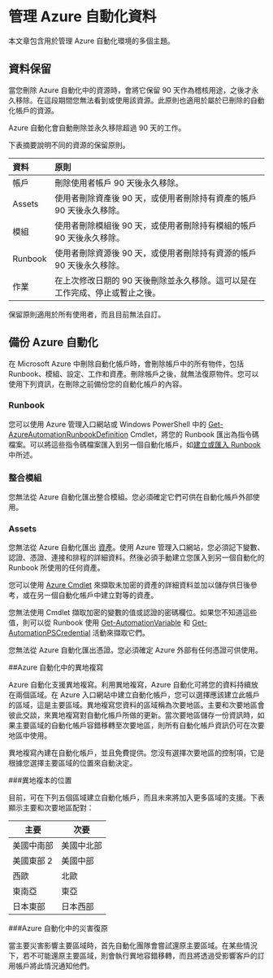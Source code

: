 <properties 
   pageTitle="管理 Azure 自動化資料"
   description="本文章包含用於管理 Azure 自動化環境的多個主題。目前將資料保留和備份 Azure 自動化災害復原併入 Azure 自動化中。"
   services="automation"
   documentationCenter=""
   authors="bwren"
   manager="stevenka"
   editor="tysonn" />
<tags 
   ms.service="automation"
   ms.devlang="na"
   ms.topic="article"
   ms.tgt_pltfrm="na"
   ms.workload="infrastructure-services"
   ms.date="10/08/2015"
   ms.author="bwren;sngun" />

# 管理 Azure 自動化資料

本文章包含用於管理 Azure 自動化環境的多個主題。

## 資料保留

當您刪除 Azure 自動化中的資源時，會將它保留 90 天作為稽核用途，之後才永久移除。在這段期間您無法看到或使用該資源。此原則也適用於屬於已刪除的自動化帳戶的資源。

Azure 自動化會自動刪除並永久移除超過 90 天的工作。

下表摘要說明不同的資源的保留原則。

|資料|原則|
|:---|:---|
|帳戶|刪除使用者帳戶 90 天後永久移除。|
|Assets|使用者刪除資產後 90 天，或使用者刪除持有資產的帳戶 90 天後永久移除。|
|模組|使用者刪除模組後 90 天，或使用者刪除持有模組的帳戶 90 天後永久移除。|
|Runbook|使用者刪除資源後 90 天，或使用者刪除持有資源的帳戶 90 天後永久移除。|
|作業|在上次修改日期的 90 天後刪除並永久移除。這可以是在工作完成、停止或暫止之後。|

保留原則適用於所有使用者，而且目前無法自訂。

## 備份 Azure 自動化

在 Microsoft Azure 中刪除自動化帳戶時，會刪除帳戶中的所有物件，包括 Runbook、模組、設定、工作和資產。刪除帳戶之後，就無法復原物件。您可以使用下列資訊，在刪除之前備份您的自動化帳戶的內容。

### Runbook

您可以使用 Azure 管理入口網站或 Windows PowerShell 中的 [Get-AzureAutomationRunbookDefinition](https://msdn.microsoft.com/library/dn690269.aspx) Cmdlet，將您的 Runbook 匯出為指令碼檔案。可以將這些指令碼檔案匯入到另一個自動化帳戶，如[建立或匯入 Runbook](https://msdn.microsoft.com/library/dn643637.aspx) 中所述。


### 整合模組

您無法從 Azure 自動化匯出整合模組。您必須確定它們可供在自動化帳戶外部使用。

### Assets

您無法從 Azure 自動化匯出 [資產](https://msdn.microsoft.com/library/dn939988.aspx)。使用 Azure 管理入口網站，您必須記下變數、認證、憑證、連接和排程的詳細資料。然後必須手動建立您匯入到另一個自動化的 Runbook 所使用的任何資產。

您可以使用 [Azure Cmdlet](https://msdn.microsoft.com/library/dn690262.aspx) 來擷取未加密的資產的詳細資料並加以儲存供日後參考，或在另一個自動化帳戶中建立對等的資產。

您無法使用 Cmdlet 擷取加密的變數的值或認證的密碼欄位。如果您不知道這些值，則可以從 Runbook 使用 [Get-AutomationVariable](https://msdn.microsoft.com/library/dn940012.aspx) 和 [Get-AutomationPSCredential](https://msdn.microsoft.com/library/dn940015.aspx) 活動來擷取它們。

您無法從 Azure 自動化匯出憑證。您必須確定 Azure 外部有任何憑證可供使用。

##Azure 自動化中的異地複寫

Azure 自動化支援異地複寫。利用異地複寫，Azure 自動化可將您的資料持續放在兩個區域。在 Azure 入口網站中建立自動化帳戶，您可以選擇應該建立此帳戶的區域，這是主要區域。異地複寫您資料的區域稱為次要地區。主要和次要地區會彼此交談，來異地複寫對自動化帳戶所做的更新。當次要地區儲存一份資訊時，如果主要區域的自動化帳戶容錯移轉至次要地區，則所有自動化帳戶資訊仍可在次要地區中使用。

異地複寫內建在自動化帳戶，並且免費提供。您沒有選擇次要地區的控制項，它是根據您選擇主要區域的位置來自動決定。

 
###異地複本的位置

目前，可在下列五個區域建立自動化帳戶，而且未來將加入更多區域的支援。下表顯示主要和次要地區配對：

|主要 |次要
| ---------------   |----------------
|美國中南部 |美國中北部
|美國東部 2 |美國中部
|西歐 |北歐
|東南亞 |東亞
|日本東部 |日本西部


###Azure 自動化中的災害復原

當主要災害影響主要區域時，首先自動化團隊會嘗試還原主要區域。在某些情況下，若不可能還原主要區域，則會執行異地容錯移轉，而且將透過受影響客戶的訂用帳戶將此情況通知他們。

<!---HONumber=Oct15_HO3-->
